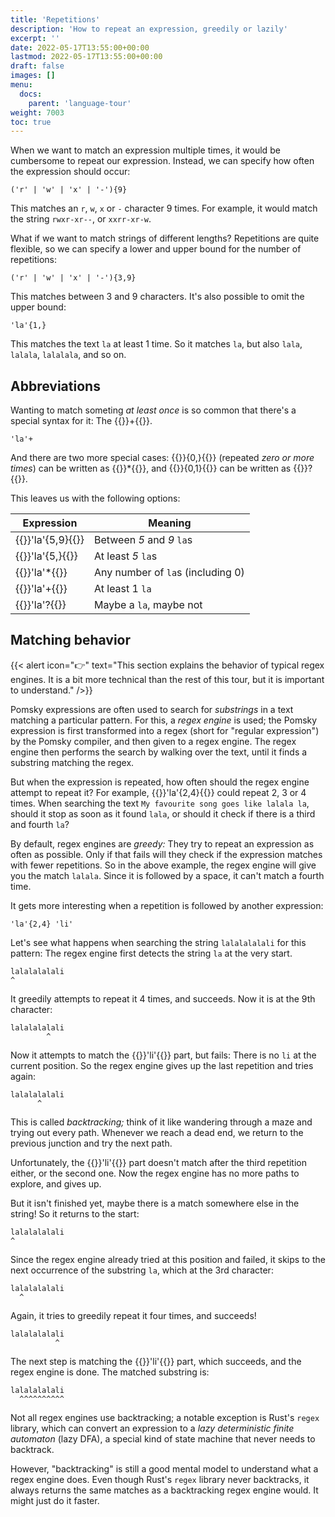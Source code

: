 ```yaml
---
title: 'Repetitions'
description: 'How to repeat an expression, greedily or lazily'
excerpt: ''
date: 2022-05-17T13:55:00+00:00
lastmod: 2022-05-17T13:55:00+00:00
draft: false
images: []
menu:
  docs:
    parent: 'language-tour'
weight: 7003
toc: true
---
```


When we want to match an expression multiple times, it would be cumbersome to repeat our expression.
Instead, we can specify how often the expression should occur:

```pomsky
('r' | 'w' | 'x' | '-'){9}
```

This matches an `r`, `w`, `x` or `-` character 9 times. For example, it would match the string
`rwxr-xr--`, or `xxrr-xr-w`.

What if we want to match strings of different lengths? Repetitions are quite flexible, so we can
specify a lower and upper bound for the number of repetitions:

```pomsky
('r' | 'w' | 'x' | '-'){3,9}
```

This matches between 3 and 9 characters. It's also possible to omit the upper bound:

```pomsky
'la'{1,}
```

This matches the text `la` at least 1 time. So it matches `la`, but also `lala`, `lalala`,
`lalalala`, and so on.

## Abbreviations

Wanting to match someting _at least once_ is so common that there's a special syntax for it: The
{{<po>}}+{{</po>}}.

```pomsky
'la'+
```

<!-- prettier-ignore -->
And there are two more special cases: {{<po>}}{0,}{{</po>}} (repeated _zero or more times_) can be
written as {{<po>}}*{{</po>}}, and {{<po>}}{0,1}{{</po>}} can be written as {{<po>}}?{{</po>}}.

This leaves us with the following options:

<!-- prettier-ignore -->
| Expression                 | Meaning                           |
| -------------------------- | --------------------------------- |
| {{<po>}}'la'{5,9}{{</po>}} | Between _5_ and _9_ `la`s         |
| {{<po>}}'la'{5,}{{</po>}}  | At least _5_ `la`s                |
| {{<po>}}'la'*{{</po>}}     | Any number of `la`s (including 0) |
| {{<po>}}'la'+{{</po>}}     | At least 1 `la`                   |
| {{<po>}}'la'?{{</po>}}     | Maybe a `la`, maybe not           |

## Matching behavior

{{< alert icon="👉" text="This section explains the behavior of typical regex engines. It is a bit more technical than the rest of this tour, but it is important to understand." />}}

Pomsky expressions are often used to search for _substrings_ in a text matching a particular
pattern. For this, a _regex engine_ is used; the Pomsky expression is first transformed into a
regex (short for "regular expression") by the Pomsky compiler, and then given to a regex engine.
The regex engine then performs the search by walking over the text, until it finds a substring
matching the regex.

But when the expression is repeated, how often should the regex engine attempt to repeat it? For
example, {{<po>}}'la'{2,4}{{</po>}} could repeat 2, 3 or 4 times. When searching the text
`My favourite song goes like lalala la`, should it stop as soon as it found `lala`, or should
it check if there is a third and fourth `la`?

By default, regex engines are _greedy:_ They try to repeat an expression as often as possible. Only
if that fails will they check if the expression matches with fewer repetitions. So in the above
example, the regex engine will give you the match `lalala`. Since it is followed by a space, it
can't match a fourth time.

It gets more interesting when a repetition is followed by another expression:

```pomsky
'la'{2,4} 'li'
```

Let's see what happens when searching the string `lalalalalali` for this pattern: The regex engine
first detects the string `la` at the very start.

```pomsky
lalalalalali
^
```

It greedily attempts to repeat it 4 times, and succeeds. Now it is at the 9th character:

```pomsky
lalalalalali
        ^
```

Now it attempts to match the {{<po>}}'li'{{</po>}} part, but fails: There is no `li` at the current
position. So the regex engine gives up the last repetition and tries again:

```pomsky
lalalalalali
      ^
```

This is called _backtracking;_ think of it like wandering through a maze and trying out every path.
Whenever we reach a dead end, we return to the previous junction and try the next path.

Unfortunately, the {{<po>}}'li'{{</po>}} part doesn't match after the third repetition either, or
the second one. Now the regex engine has no more paths to explore, and gives up.

But it isn't finished yet, maybe there is a match somewhere else in the string! So it returns to
the start:

```pomsky
lalalalalali
^
```

Since the regex engine already tried at this position and failed, it skips to the next
occurrence of the substring `la`, which at the 3rd character:

```pomsky
lalalalalali
  ^
```

Again, it tries to greedily repeat it four times, and succeeds!

```pomsky
lalalalalali
          ^
```

The next step is matching the {{<po>}}'li'{{</po>}} part, which succeeds, and the regex engine is
done. The matched substring is:

```pomsky
lalalalalali
  ^^^^^^^^^^
```

Not all regex engines use backtracking; a notable exception is Rust's `regex` library, which can
convert an expression to a _lazy deterministic finite automaton_ (lazy DFA), a special kind of
state machine that never needs to backtrack.

However, "backtracking" is still a good mental model to understand what a regex engine does. Even
though Rust's `regex` library never backtracks, it always returns the same matches as a backtracking
regex engine would. It might just do it faster.
